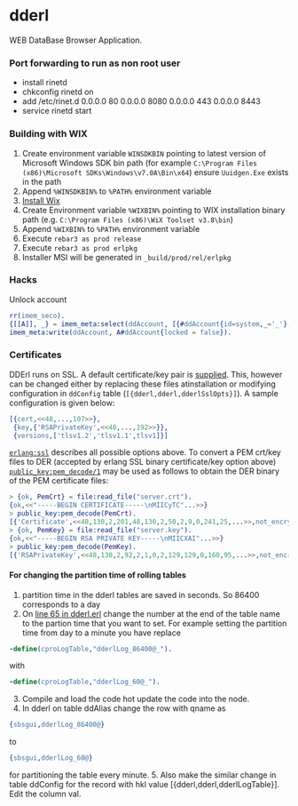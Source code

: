 dderl
=====

WEB DataBase Browser Application.

### Port forwarding to run as non root user
* install rinetd
* chkconfig rinetd on
* add /etc/rinet.d
	0.0.0.0 80 0.0.0.0 8080
	0.0.0.0 443 0.0.0.0 8443
* service rinetd start

### Building with WIX
1. Create environment variable `WINSDKBIN` pointing to latest version of Microsoft Windows SDK bin path (for example `C:\Program Files (x86)\Microsoft SDKs\Windows\v7.0A\Bin\x64`) ensure `Uuidgen.Exe` exists in the path
1. Append `%WINSDKBIN%` to `%PATH%` environment variable
1. [Install Wix](http://wix.codeplex.com/downloads/get/762937)
1. Create Environment variable `%WIXBIN%` pointing to  WIX installation binary path (e.g. `C:\Program Files (x86)\WiX Toolset v3.8\bin`)
1. Append `%WIXBIN%` to `%PATH%` environment variable
1. Execute `rebar3 as prod release`
1. Execute `rebar3 as prod erlpkg`
1. Installer MSI will be generated in `_build/prod/rel/erlpkg`

### Hacks
Unlock account
```erlang
rr(imem_seco).
{[[A]], _} = imem_meta:select(ddAccount, [{#ddAccount{id=system,_='_'}, [], [['$_']]}]).
imem_meta:write(ddAccount, A#ddAccount{locked = false}).
```

### Certificates
DDErl runs on SSL. A default certificate/key pair is [supplied](https://github.com/k2informatics/dderl/tree/master/priv/certs). This, however can be changed either by replacing these files atinstallation or modifying configuration in `ddConfig` table (`[{dderl,dderl,dderlSslOpts}]`). A sample configuration is given below:
```erlang
[{cert,<<48,...,107>>},
 {key,{'RSAPrivateKey',<<48,...,192>>}},
 {versions,['tlsv1.2','tlsv1.1',tlsv1]}]
```
[`erlang:ssl`](http://erlang.org/doc/man/ssl.html) describes all possible options above.
To convert a PEM crt/key files to DER (accepted by erlang SSL binary certificate/key option above) [`public_key:pem_decode/1`](http://www.erlang.org/doc/man/public_key.html#pem_decode-1) may be used as follows to obtain the DER binary of the PEM certificate files:
```erlang
> {ok, PemCrt} = file:read_file("server.crt").
{ok,<<"-----BEGIN CERTIFICATE-----\nMIICyTC"...>>}
> public_key:pem_decode(PemCrt).
[{'Certificate',<<48,130,2,201,48,130,2,50,2,9,0,241,25,...>>,not_encrypted}]
> {ok, PemKey} = file:read_file("server.key").
{ok,<<"-----BEGIN RSA PRIVATE KEY-----\nMIICXAI"...>>}
> public_key:pem_decode(PemKey).              
[{'RSAPrivateKey',<<48,130,2,92,2,1,0,2,129,129,0,160,95,...>>,not_encrypted}]
```

#### For changing the partition time of rolling tables

1. partition time in the dderl tables are saved in seconds. So 86400 corresponds to a day
2. On [line 65 in dderl.erl](https://github.com/K2InformaticsGmbH/dderl/blob/master/src/dderl.erl#L65) change the number at the end of the table name to the partion time that you want to set. For example setting the partition time from day to a minute you have replace 
  ```erlang
  -define(cproLogTable,"dderlLog_86400@_").
  ```
  with
  
  ```erlang 
  -define(cproLogTable,"dderlLog_60@_").
  ```
3. Compile and load the code hot update the code into the node.
4. In dderl on table ddAlias change the row with qname as 

  ```erlang
  {sbsgui,dderlLog_86400@}
  ```
  to 
  ```erlang
  {sbsgui,dderlLog_60@}
  ```
for partitioning the table every minute.
5. Also make the similar change in table ddConfig for the record with hkl value [{dderl,dderl,dderlLogTable}]. Edit the column val.
